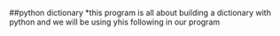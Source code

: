 ##python dictionary
*this program is all about building a dictionary with python and we will be using yhis following in our program
